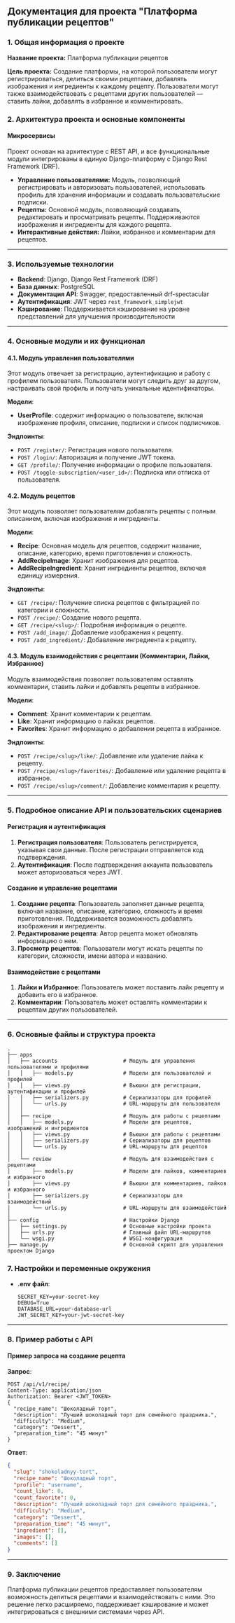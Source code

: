 ## Документация для проекта "Платформа публикации рецептов"

### 1. Общая информация о проекте

**Название проекта:** Платформа публикации рецептов

**Цель проекта:**
Создание платформы, на которой пользователи могут регистрироваться, делиться своими рецептами, добавлять изображения и ингредиенты к каждому рецепту. Пользователи могут также взаимодействовать с рецептами других пользователей — ставить лайки, добавлять в избранное и комментировать.

### 2. Архитектура проекта и основные компоненты

#### Микросервисы
Проект основан на архитектуре с REST API, и все функциональные модули интегрированы в единую Django-платформу с Django Rest Framework (DRF).

- **Управление пользователями:** Модуль, позволяющий регистрировать и авторизовать пользователей, использовать профиль для хранения информации и создавать пользовательские подписки.
- **Рецепты:** Основной модуль, позволяющий создавать, редактировать и просматривать рецепты. Поддерживаются изображения и ингредиенты для каждого рецепта.
- **Интерактивные действия:** Лайки, избранное и комментарии для рецептов.

---

### 3. Используемые технологии

- **Backend**: Django, Django Rest Framework (DRF)
- **База данных**: PostgreSQL
- **Документация API**: Swagger, предоставленный drf-spectacular
- **Аутентификация**: JWT через `rest_framework_simplejwt`
- **Кэширование**: Поддерживается кэширование на уровне представлений для улучшения производительности

---

### 4. Основные модули и их функционал

#### 4.1. Модуль управления пользователями
Этот модуль отвечает за регистрацию, аутентификацию и работу с профилем пользователя. Пользователи могут следить друг за другом, настраивать свой профиль и получать уникальные идентификаторы.

**Модели**:
- **UserProfile**: содержит информацию о пользователе, включая изображение профиля, описание, подписки и список подписчиков.

**Эндпоинты**:
- `POST /register/`: Регистрация нового пользователя.
- `POST /login/`: Авторизация и получение JWT токена.
- `GET /profile/`: Получение информации о профиле пользователя.
- `POST /toggle-subscription/<user_id>/`: Подписка или отписка от пользователя.
  
#### 4.2. Модуль рецептов
Этот модуль позволяет пользователям добавлять рецепты с полным описанием, включая изображения и ингредиенты.

**Модели**:
- **Recipe**: Основная модель для рецептов, содержит название, описание, категорию, время приготовления и сложность.
- **AddRecipeImage**: Хранит изображения для рецептов.
- **AddRecipeIngredient**: Хранит ингредиенты рецептов, включая единицу измерения.

**Эндпоинты**:
- `GET /recipe/`: Получение списка рецептов с фильтрацией по категории и сложности.
- `POST /recipe/`: Создание нового рецепта.
- `GET /recipe/<slug>/`: Подробная информация о рецепте.
- `POST /add_image/`: Добавление изображения к рецепту.
- `POST /add_ingredient/`: Добавление ингредиента к рецепту.

#### 4.3. Модуль взаимодействия с рецептами (Комментарии, Лайки, Избранное)
Модуль взаимодействия позволяет пользователям оставлять комментарии, ставить лайки и добавлять рецепты в избранное.

**Модели**:
- **Comment**: Хранит комментарии к рецептам.
- **Like**: Хранит информацию о лайках рецептов.
- **Favorites**: Хранит информацию о добавлении рецепта в избранное.

**Эндпоинты**:
- `POST /recipe/<slug>/like/`: Добавление или удаление лайка к рецепту.
- `POST /recipe/<slug>/favorites/`: Добавление или удаление рецепта в избранное.
- `POST /recipe/<slug>/comment/`: Добавление комментария к рецепту.

---

### 5. Подробное описание API и пользовательских сценариев

#### Регистрация и аутентификация
1. **Регистрация пользователя**: Пользователь регистрируется, указывая свои данные. После регистрации отправляется код подтверждения.
2. **Аутентификация**: После подтверждения аккаунта пользователь может авторизоваться через JWT.

#### Создание и управление рецептами
1. **Создание рецепта**: Пользователь заполняет данные рецепта, включая название, описание, категорию, сложность и время приготовления. Поддерживается возможность добавлять изображения и ингредиенты.
2. **Редактирование рецепта**: Автор рецепта может обновлять информацию о нем.
3. **Просмотр рецептов**: Пользователи могут искать рецепты по категории, сложности, имени автора и названию.

#### Взаимодействие с рецептами
1. **Лайки и Избранное**: Пользователь может поставить лайк рецепту и добавить его в избранное.
2. **Комментарии**: Пользователь может оставлять комментарии к рецептам других пользователей.

---

### 6. Основные файлы и структура проекта

```plaintext
.
├── apps
│   ├── accounts                     # Модуль для управления пользователями и профилями
│   │   ├── models.py                # Модели для пользователей и профилей
│   │   ├── views.py                 # Вьюшки для регистрации, аутентификации и профилей
│   │   ├── serializers.py           # Сериализаторы для профилей
│   │   └── urls.py                  # URL-маршруты для пользователя
│   │
│   ├── recipe                       # Модуль для работы с рецептами
│   │   ├── models.py                # Модели для рецептов, изображений и ингредиентов
│   │   ├── views.py                 # Вьюшки для работы с рецептами
│   │   ├── serializers.py           # Сериализаторы для рецептов
│   │   └── urls.py                  # URL-маршруты для рецептов
│   │
│   └── review                       # Модуль для взаимодействия с рецептами
│       ├── models.py                # Модели для лайков, комментариев и избранного
│       ├── views.py                 # Вьюшки для комментариев, лайков и избранного
│       ├── serializers.py           # Сериализаторы для взаимодействий
│       └── urls.py                  # URL-маршруты для взаимодействий
│
├── config                           # Настройки Django
│   ├── settings.py                  # Основные настройки проекта
│   ├── urls.py                      # Главный файл URL-маршрутов
│   └── wsgi.py                      # WSGI-конфигурация
├── manage.py                        # Основной скрипт для управления проектом Django
```

### 7. Настройки и переменные окружения

- **.env файл**:
  ```plaintext
  SECRET_KEY=your-secret-key
  DEBUG=True
  DATABASE_URL=your-database-url
  JWT_SECRET_KEY=your-jwt-secret-key
  ```

---

### 8. Пример работы с API

#### Пример запроса на создание рецепта

**Запрос**:
```http
POST /api/v1/recipe/
Content-Type: application/json
Authorization: Bearer <JWT_TOKEN>
{
  "recipe_name": "Шоколадный торт",
  "description": "Лучший шоколадный торт для семейного праздника.",
  "difficulty": "Medium",
  "category": "Dessert",
  "preparation_time": "45 минут"
}
```

**Ответ**:
```json
{
  "slug": "shokoladnyy-tort",
  "recipe_name": "Шоколадный торт",
  "profile": "username",
  "count_like": 0,
  "count_favorite": 0,
  "description": "Лучший шоколадный торт для семейного праздника.",
  "difficulty": "Medium",
  "category": "Dessert",
  "preparation_time": "45 минут",
  "ingredient": [],
  "images": [],
  "comments": []
}
```

---

### 9. Заключение

Платформа публикации рецептов предоставляет пользователям возможность делиться рецептами и взаимодействовать с ними. Это решение легко расширяемо, поддерживает кэширование и может интегрироваться с внешними системами через API.
